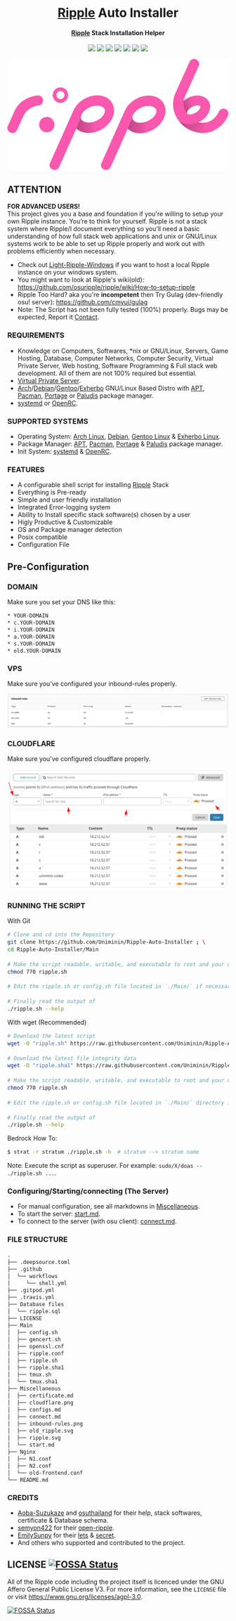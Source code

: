 <h1 align="center">
  <a href=https://ripple.moe>Ripple</a> Auto Installer
</h1>
<h4 align="center"><a href=https://ripple.moe>Ripple</a> Stack Installation Helper</h4>

<p align="center">
  <img src="https://img.shields.io/badge/Maintained%3F-Yes-green?style=for-the-badge">
  <img src="https://img.shields.io/travis/com/Uniminin/Ripple-Auto-Installer?style=for-the-badge">
  <img src="https://img.shields.io/github/license/Uniminin/Ripple-Auto-Installer?style=for-the-badge">
  <img src="https://img.shields.io/github/issues/Uniminin/Ripple-Auto-Installer?color=violet&style=for-the-badge">
  <img src="https://img.shields.io/github/stars/Uniminin/Ripple-Auto-Installer?style=for-the-badge">
  <img src="https://img.shields.io/github/forks/Uniminin/Ripple-Auto-Installer?color=teal&style=for-the-badge">
  <img src="https://img.shields.io/codefactor/grade/github/Uniminin/Ripple-Auto-Installer?style=for-the-badge">
</p>

<p align="center">
  <img src="https://github.com/Uniminin/Ripple-Auto-Installer/blob/master/Miscellaneous/ripple.svg">
</p>

## ATTENTION
<b>**FOR ADVANCED USERS!**</b><br>
This project gives you a base and foundation if you're willing to setup your own Ripple instance. You’re to think for yourself. Ripple is not a stack system where Ripple/I document everything so you’ll need a basic understanding of how full stack web applications and unix or GNU/Linux systems work to be able to set up Ripple properly and work out with problems efficiently when necessary.<br>
* Check out <a href="https://github.com/Uniminin/Light-Ripple-Windows/">Light-Ripple-Windows</a> if you want to host a local Ripple instance on your windows system.</a>
* You might want to look at Ripple's wiki(old): https://github.com/osuripple/ripple/wiki/How-to-setup-ripple
* Ripple Too Hard? aka you're **incompetent** then Try Gulag (dev-friendly osu! server): https://github.com/cmyui/gulag
* Note: The Script has not been fully tested (100%) properly. Bugs may be expected, Report it <a href="https://github.com/Uniminin/Ripple-Auto-Installer#contact">Contact</a>.


### REQUIREMENTS
* Knowledge on Computers, Softwares, *nix or GNU/Linux, Servers, Game Hosting, Database, Computer Networks, Computer Security, Virtual Private Server, Web hosting, Software Programming & Full stack web development. All of them are not 100% required but essential.
* <a href=https://en.wikipedia.org/wiki/Virtual_private_server>Virtual Private Server</a>.
* <a href=https://archlinux.org>Arch</a>/<a href=https://debian.org>Debian</a>/<a href=https://gentoo.org>Gentoo</a>/<a href=https://exherbo.org>Exherbo</a> GNU/Linux Based Distro with <a href=https://wiki.debian.org/Apt>APT</a>, <a href=https://wiki.archlinux.org/index.php/pacman>Pacman</a>, <a href=https://wiki.gentoo.org/wiki/Portage>Portage</a> or <a href=https://paludis.exherbo.org>Paludis</a> package manager.
* <a href=https://www.freedesktop.org/wiki/Software/systemd>systemd</a> or <a href=https://wiki.gentoo.org/wiki/OpenRC>OpenRC</a>.


### SUPPORTED SYSTEMS
* Operating System: <a href=https://archlinux.org>Arch Linux</a>, <a href=https://debian.org>Debian</a>, <a href=https://gentoo.org>Gentoo Linux</a> & <a href=https://exherbo.org>Exherbo Linux</a>.
* Package Manager: <a href=https://wiki.debian.org/Apt>APT</a>, <a href=https://wiki.archlinux.org/index.php/pacman>Pacman</a>, <a href=https://wiki.gentoo.org/wiki/Portage>Portage</a> & <a href=https://paludis.exherbo.org>Paludis</a> package manager.
* Init System: <a href=https://www.freedesktop.org/wiki/Software/systemd>systemd</a> & <a href=https://wiki.gentoo.org/wiki/OpenRC>OpenRC</a>.


### FEATURES
* A configurable shell script for installing <a href=https://ripple.moe>Ripple</a> Stack
* Everything is Pre-ready
* Simple and user friendly installation
* Integrated Error-logging system
* Ability to Install specific stack software(s) chosen by a user
* Higly Productive & Customizable
* OS and Package manager detection
* Posix compatible
* Configuration File


## Pre-Configuration
### DOMAIN
Make sure you set your DNS like this:
```
* YOUR-DOMAIN
* c.YOUR-DOMAIN
* i.YOUR-DOMAIN
* a.YOUR-DOMAIN
* s.YOUR-DOMAIN
* old.YOUR-DOMAIN
```


### VPS
Make sure you've configured your inbound-rules properly.
<p align="center">
  <img src="https://github.com/Uniminin/Ripple-Auto-Installer/blob/master/Miscellaneous/inbound-rules.png"/>
</p>


### CLOUDFLARE
Make sure you've configured cloudflare properly.
<p align="center">
  <img src="https://github.com/Uniminin/Ripple-Auto-Installer/blob/master/Miscellaneous/cloudflare.png"/>
</p>


### RUNNING THE SCRIPT
With Git
```bash
# Clone and cd into the Repository
git clone https://github.com/Uniminin/Ripple-Auto-Installer ; \
cd Ripple-Auto-Installer/Main

# Make the script readable, writable, and executable to root and your user
chmod 770 ripple.sh

# Edit the ripple.sh or config.sh file located in `./Main/` if necessary (optional)

# Finally read the output of
./ripple.sh --help
```
With wget (Recommended)
```bash
# Download the latest script
wget -O "ripple.sh" https://raw.githubusercontent.com/Uniminin/Ripple-Auto-Installer/master/Main/ripple.sh

# Download the latest file integrity data
wget -O "ripple.sha1" https://raw.githubusercontent.com/Uniminin/Ripple-Auto-Installer/master/Main/ripple.sha1

# Make the script readable, writable, and executable to root and your user
chmod 770 ripple.sh

# Edit the ripple.sh or config.sh file located in `./Main/` directory if necessary (optional)

# Finally read the output of
./ripple.sh --help
```
Bedrock How To:
```bash
$ strat -r stratum ./ripple.sh -h  # stratum --> stratum name
```
Note: Execute the script as superuser. For example: `sudo/X/doas -- ./ripple.sh ...`.


### Configuring/Starting/connecting (The Server)
* For manual configuration, see all markdowns in <a href=https://github.com/Uniminin/Ripple-Auto-Installer/tree/master/Miscellaneous>Miscellaneous</a>.
* To start the server: <a href=https://github.com/Uniminin/Ripple-Auto-Installer/blob/master/Miscellaneous/start.md>start.md</a>.
* To connect to the server (with osu client): <a href=https://github.com/Uniminin/Ripple-Auto-Installer/blob/master/Miscellaneous/connect.md>connect.md</a>.


### FILE STRUCTURE
```
.
├── .deepsource.toml
├── .github
│  └── workflows
│     └── shell.yml
├── .gitpod.yml
├── .travis.yml
├── Database files
│  └── ripple.sql
├── LICENSE
├── Main
│  ├── config.sh
│  ├── gencert.sh
│  ├── openssl.cnf
│  ├── ripple.conf
│  ├── ripple.sh
│  ├── ripple.sha1
│  ├── tmux.sh
│  └── tmux.sha1
├── Miscellaneous
│  ├── certificate.md
│  ├── cloudflare.png
│  ├── configs.md
│  ├── connect.md
│  ├── inbound-rules.png
│  ├── old_ripple.svg
│  ├── ripple.svg
│  └── start.md
├── Nginx
│  ├── N1.conf
│  ├── N2.conf
│  └── old-frontend.conf
└── README.md
```


### CREDITS
* <a href=https://github.com/Hazuki-san>Aoba-Suzukaze</a> and <a href=https://github.com/osuthailand>osuthailand</a> for their help, stack softwares, certificate & Database schema.
* <a href=https://github.com/semyon422>semyon422</a> for their <a href=https://github.com/semyon422/open-ripple>open-ripple</a>.
* <a href=https://github.com/EmilySunpy>EmilySunpy</a> for their <a href=https://github.com/osufx/lets>lets</a> & <a href=https://github.com/osufx/secret>secret</a>.
* And others who supported and contributed to the project.


## LICENSE [![FOSSA Status](https://app.fossa.com/api/projects/git%2Bgithub.com%2FUniminin%2FRipple-Auto-Installer.svg?type=small)](https://app.fossa.com/projects/git%2Bgithub.com%2FUniminin%2FRipple-Auto-Installer?ref=badge_small)
All of the Ripple code including the project itself is licenced under the GNU Affero General Public License V3. For more information, see the `LICENSE` file or visit https://www.gnu.org/licenses/agpl-3.0.

[![FOSSA Status](https://app.fossa.com/api/projects/git%2Bgithub.com%2FUniminin%2FRipple-Auto-Installer.svg?type=large)](https://app.fossa.com/projects/git%2Bgithub.com%2FUniminin%2FRipple-Auto-Installer?ref=badge_large)
